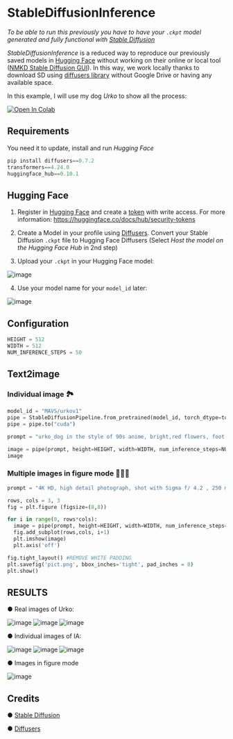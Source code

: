 # StableDiffusionInference
*To be able to run this previously you have to have your `.ckpt` model generated and fully functional with [Stable Diffusion](https://github.com/CompVis/stable-diffusion)*

*StableDiffusionInference* is a reduced way to reproduce our previously saved models in [Hugging Face](https://huggingface.co/) without working on their online or local tool ([NMKD Stable Diffusion GUI](https://nmkd.itch.io/t2i-gui)). In this way, we work locally thanks to download SD using [diffusers library](https://github.com/huggingface/diffusers/tree/main#new--stable-diffusion-is-now-fully-compatible-with-diffusers) without Google Drive or having any available space. 

In this example, I will use my dog *Urko* to show all the process:

[![Open In Colab](https://colab.research.google.com/assets/colab-badge.svg)](https://colab.research.google.com/drive/1A-ezqHDd37q3ga6Aqqn_mw9xFngAlDz4#scrollTo=1p7rlojPgOFW)

## Requirements
You need it to update, install and run *Hugging Face*

```python
pip install diffusers==0.7.2
transformers==4.24.0
huggingface_hub==0.10.1
```

## Hugging Face

1. Register in [Hugging Face](https://huggingface.co/) and create a [token](https://huggingface.co/settings/tokens) with write access. 
For more information: https://huggingface.co/docs/hub/security-tokens

2. Create a Model in your profile using [Diffusers](https://huggingface.co/spaces/diffusers/convert-sd-ckpt). Convert your Stable Diffusion `.ckpt` file to Hugging Face Diffusers (Select *Host the model on the Hugging Face Hub* in 2nd step)

3. Upload your `.ckpt` in your Hugging Face model:

![image](https://user-images.githubusercontent.com/23172965/204022430-31714cd5-ca1e-4e2c-adc3-a0d34988cc2c.png)

4. Use your model name for your `model_id` later:

![image](https://user-images.githubusercontent.com/23172965/204022618-23b26ee1-4075-422b-a230-19dc71896e9d.png)

## Configuration

```python
HEIGHT = 512
WIDTH = 512
NUM_INFERENCE_STEPS = 50
```

## Text2image 

### Individual image 🏞
```python
model_id = "MAVS/urkov1"
pipe = StableDiffusionPipeline.from_pretrained(model_id, torch_dtype=torch.float16)
pipe = pipe.to("cuda")

prompt = "urko_dog in the style of 90s anime, bright,red flowers, foot path, trees, award winning, trending on artstation"

image = pipe(prompt, height=HEIGHT, width=WIDTH, num_inference_steps=NUM_INFERENCE_STEPS).images[0]
image
```

### Multiple images in figure mode 🌆🌆🌆
```python
prompt = "4K HD, high detail photograph, shot with Sigma f/ 4.2 , 250 mm sharp lens, shallow depth of field, subject= urko_dog sitting on the grass, consistent, high detailed light refraction, high level texture render"

rows, cols = 3, 3
fig = plt.figure (figsize=(8,8))

for i in range(0, rows*cols):
  image = pipe(prompt, height=HEIGHT, width=WIDTH, num_inference_steps=NUM_INFERENCE_STEPS).images[0]
  fig.add_subplot(rows,cols, i+1)
  plt.imshow(image)
  plt.axis('off')  

fig.tight_layout() #REMOVE WHITE PADDING
plt.savefig('pict.png', bbox_inches='tight', pad_inches = 0)
plt.show()
```


## RESULTS

● Real images of Urko:

![image](https://user-images.githubusercontent.com/23172965/204024695-f82daf7b-bb89-4cc5-8c67-7cd36f27a2cd.png)
![image](https://user-images.githubusercontent.com/23172965/204024777-8a100bae-7c55-430f-b51c-deadb7051705.png)
![image](https://user-images.githubusercontent.com/23172965/204024843-589d4a6d-d2ab-41f6-8025-bfbfde43c36d.png)

● Individual images of IA:

![image](https://user-images.githubusercontent.com/23172965/204024470-e7c693f5-5c17-4b06-8aeb-67d010dfa095.png)
![image](https://user-images.githubusercontent.com/23172965/204024491-4ac4a02f-8d9b-48f5-8eff-372309e1b6e3.png)
![image](https://user-images.githubusercontent.com/23172965/204024565-da89afa8-6e96-4187-9aca-75d9adc9f12c.png)

● Images in figure mode

![image](https://user-images.githubusercontent.com/23172965/204028172-0a98856b-2b13-41bc-808e-7ea7c7176d45.png)

## Credits

● [Stable Diffusion](https://github.com/CompVis/stable-diffusion)

● [Diffusers](https://github.com/huggingface/diffusers)
